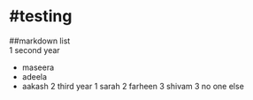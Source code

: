 #testing
========
##markdown
list  
1 second year
  - maseera
  - adeela
  - aakash
2 third year
  1 sarah
  2 farheen
  3 shivam
3 no one else
